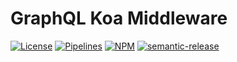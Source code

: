 # GraphQL Koa Middleware

[![License][license_badge]][license] [![Pipelines][pipelines_badge]][pipelines] [![NPM][npm_badge]][npm] [![semantic-release][semantic_release]][semantic_release_badge]

[license]: ./LICENSE
[license_badge]: https://img.shields.io/badge/license-Apache--2.0-green.svg
[pipelines]: https://github.com/joshuaavalon/koa-graphql-typescript/actions/workflows/main.yml
[pipelines_badge]: https://github.com/joshuaavalon/koa-graphql-typescript/actions/workflows/main.yml/badge.svg
[npm]: https://www.npmjs.com/package/koa-graphql-typescript
[npm_badge]: https://img.shields.io/npm/v/koa-graphql-typescript/latest.svg
[semantic_release]: https://github.com/semantic-release/semantic-release
[semantic_release_badge]: https://img.shields.io/badge/%20%20%F0%9F%93%A6%F0%9F%9A%80-semantic--release-e10079.svg

